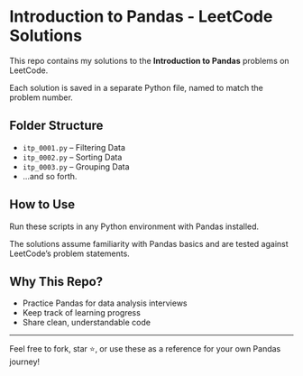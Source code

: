 # Introduction to Pandas - LeetCode Solutions

This repo contains my solutions to the **Introduction to Pandas** problems on LeetCode.

Each solution is saved in a separate Python file, named to match the problem number.

## Folder Structure

- `itp_0001.py` – Filtering Data  
- `itp_0002.py` – Sorting Data  
- `itp_0003.py` – Grouping Data  
- ...and so forth.

## How to Use

Run these scripts in any Python environment with Pandas installed.

The solutions assume familiarity with Pandas basics and are tested against LeetCode’s problem statements.

## Why This Repo?

- Practice Pandas for data analysis interviews  
- Keep track of learning progress  
- Share clean, understandable code

---

Feel free to fork, star ⭐, or use these as a reference for your own Pandas journey!

